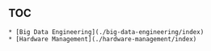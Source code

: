 ## TOC

    * [Big Data Engineering](./big-data-engineering/index)
    * [Hardware Management](./hardware-management/index)
